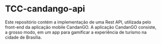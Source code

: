 # TCC-candango-api

Este repositório contém a implementação de uma Rest API, utilizada pelo front-end da aplicação mobile CandanGO.
A aplicação CandanGO consiste, a grosso modo, em um app para gamificar a experiência de turismo na cidade de Brasília.

